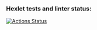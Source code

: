 ### Hexlet tests and linter status:
[![Actions Status](https://github.com/konpaa/php-project-lvl3/workflows/hexlet-check/badge.svg)](https://github.com/konpaa/php-project-lvl3/actions)